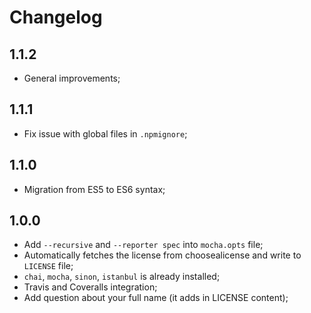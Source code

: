 # Changelog

## 1.1.2

- General improvements;

## 1.1.1

- Fix issue with global files in `.npmignore`;

## 1.1.0

- Migration from ES5 to ES6 syntax;

## 1.0.0

- Add `--recursive` and `--reporter spec` into `mocha.opts` file;
- Automatically fetches the license from choosealicense and write to `LICENSE` file;
- `chai`, `mocha`, `sinon`, `istanbul` is already installed;
- Travis and Coveralls integration;
- Add question about your full name (it adds in LICENSE content);
